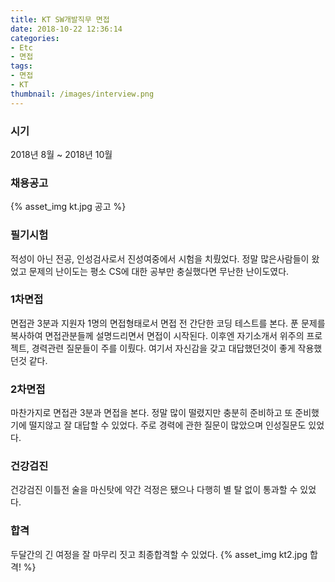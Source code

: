 ```yaml
---
title: KT SW개발직무 면접
date: 2018-10-22 12:36:14
categories:
- Etc
- 면접
tags:
- 면접
- KT
thumbnail: /images/interview.png
---
```

### 시기
2018년 8월 ~ 2018년 10월

### 채용공고
{% asset_img kt.jpg 공고 %}

### 필기시험
적성이 아닌 전공, 인성검사로서 진성여중에서 시험을 치뤘었다. 정말 많은사람들이 왔었고 문제의 난이도는 평소 CS에 대한 공부만 충실했다면 무난한 난이도였다.

### 1차면접
면접관 3분과 지원자 1명의 면접형태로서 면접 전 간단한 코딩 테스트를 본다. 푼 문제를 복사하여 면접관분들께 설명드리면서 면접이 시작된다. 이후엔 자기소개서 위주의 프로젝트, 경력관련 질문들이 주를 이뤘다. 여기서 자신감을 갖고 대답했던것이 좋게 작용했던것 같다.

### 2차면접
마찬가지로 면접관 3분과 면접을 본다. 정말 많이 떨렸지만 충분히 준비하고 또 준비했기에 떨지않고 잘 대답할 수 있었다. 주로 경력에 관한 질문이 많았으며 인성질문도 있었다.

### 건강검진
건강검진 이틀전 술을 마신탓에 약간 걱정은 됐으나 다행히 별 탈 없이 통과할 수 있었다.

### 합격
두달간의 긴 여정을 잘 마무리 짓고 최종합격할 수 있었다.
{% asset_img kt2.jpg 합격! %}
